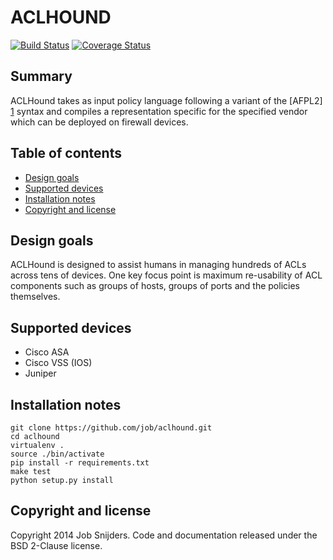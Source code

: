 ACLHOUND
========

[![Build Status](https://travis-ci.org/job/aclhound.svg?branch=master)](https://travis-ci.org/job/aclhound)
[![Coverage Status](https://coveralls.io/repos/job/aclhound/badge.png)](https://coveralls.io/r/job/aclhound)

Summary
-------

ACLHound takes as input policy language following a variant of the [AFPL2] [1]
syntax and compiles a representation specific for the specified vendor which
can be deployed on firewall devices.

Table of contents
-----------------

- [Design goals](#design-goals)
- [Supported devices](#supported-devices)
- [Installation notes](#installation-notes)
- [Copyright and license](#copyright-and-license)

Design goals
------------

ACLHound is designed to assist humans in managing hundreds of ACLs across 
tens of devices. One key focus point is maximum re-usability of ACL 
components such as groups of hosts, groups of ports and the policies 
themselves.

Supported devices 
-----------------

* Cisco ASA
* Cisco VSS (IOS)
* Juniper

Installation notes
------------------

```
git clone https://github.com/job/aclhound.git
cd aclhound
virtualenv .
source ./bin/activate
pip install -r requirements.txt
make test
python setup.py install
```

Copyright and license
---------------------

Copyright 2014 Job Snijders. Code and documentation released under the BSD
2-Clause license.


[1]: http://www.lsi.us.es/~quivir/sergio/DEPEND09.pdf "AFPL2"
